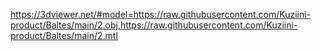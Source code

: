 https://3dviewer.net/#model=https://raw.githubusercontent.com/Kuziini-product/Baltes/main/2.obj,https://raw.githubusercontent.com/Kuziini-product/Baltes/main/2.mtl
